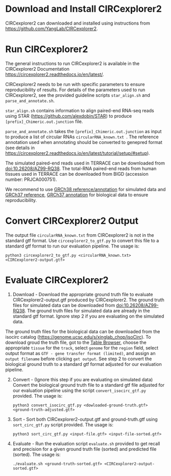 # Download and Install CIRCexplorer2

CIRCexplorer2 can downloaded and installed using instructions from https://github.com/YangLab/CIRCexplorer2. 

# Run CIRCexplorer2

The general instructions to run CIRCexplorer2 is available in the CIRCexplorer2 Documentation https://circexplorer2.readthedocs.io/en/latest/.

CIRCexplorer2 needs to be run with specific parameters to ensure reproducibility of results. For details of the parameters used to run CIRCexplorer2, see the provided guideline scripts `star_align.sh` and `parse_and_annotate.sh`.

`star_align.sh` contains information to align paired-end RNA-seq reads using STAR (https://github.com/alexdobin/STAR) to produce `[prefix]_Chimeric.out.junction` file. 

`parse_and_annotate.sh` takes the `[prefix]_Chimeric.out.junction` as input to produce a list of circular RNAs `circularRNA_known.txt `. The reference annotation used when annotating should be converted to genepred format (see details in https://circexplorer2.readthedocs.io/en/latest/tutorial/setup/#setup).

The simulated paired-end reads used in TERRACE can be downloaded from [doi:10.26208/AZ99-RQ38](https://doi.org/10.26208/AZ99-RQ38). The total-RNA paired-end reads from human tissues used in TERRACE can be downloaded from BIGD (accession number: PRJCA000751).

We recommend to use [GRCh38 reference/annotation](https://ftp.ensembl.org/pub/release-97/gtf/homo_sapiens/Homo_sapiens.GRCh38.97.gtf.gz) for simulated data and [GRCh37 reference](https://ftp.ebi.ac.uk/pub/databases/gencode/Gencode_human/release_43/GRCh37_mapping/GRCh37.primary_assembly.genome.fa.gz),  [GRCh37 annotation](https://ftp.ebi.ac.uk/pub/databases/gencode/Gencode_human/release_43/GRCh37_mapping/gencode.v43lift37.basic.annotation.gtf.gz) for biological data to ensure reproducibility.

# Convert CIRCexplorer2 Output

The output file `circularRNA_known.txt` from CIRCexplorer2 is not in the standard gtf format. Use `circexplorer2_to_gtf.py` to convert this file to a standard gtf format to run our evaluation pipeline. The usage is:

```
python3 circexplorer2_to_gtf.py <circularRNA_known.txt> <CIRCexplorer2-output.gtf>
```

# Evaluate CIRCexplorer2

1. Download - Download the appropriate ground truth file to evaluate CIRCexplorer2-output.gtf produced by CIRCexplorer2. The ground truth files for simulated data can be downloaded from [doi:10.26208/AZ99-RQ38](https://doi.org/10.26208/AZ99-RQ38). The ground truth files for simulated data are already in the standard gtf format. Ignore step 2 if you are evaluating on the simulated data. 

The ground truth files for the biological data can be downloaded from the isocirc catalog (https://genome.ucsc.edu/s/xinglab_chop/isoCirc). To download groud the truth file, got to the [Table Browser](https://genome.ucsc.edu/cgi-bin/hgTables?hgsid=1761281632_7eq71llIPltZklaNkDC972ZYv5N6&db=hg19&position=chr1:23356962-23380332&hgta_regionType=range), choose the appropriate `tissue` for the `track`, select `genome` for the `region` field, select output format as `GTF - gene transfer format (limited)`, and assign an `output filename` before clicking `get output`.  See step 2 to convert the biological ground truth to a standard gtf format adjusted for our evaluation pipeline.

2. Convert - (Ignore this step if you are evaluating on simulated data) Convert the biological ground truth file to a standard gtf file adjusted for our evaluation pipeline using the script `convert_isocirc_gtf.py` provided. The usage is:
    ```
    python3 convert_isocirc_gtf.py <dowloaded-ground-truth.gtf> <ground-truth-adjusted.gtf>
    ```

3. Sort - Sort both CIRCexplorer2-output.gtf and ground-truth.gtf using `sort_circ_gtf.py` script provided. The usage is:
    ```
    python3 sort_circ_gtf.py <input-file.gtf> <input-file-sorted.gtf>
    ```
4. Evaluate - Run the evaluation script `evaluate.sh` provided to get recall and precision for a given ground truth file (sorted) and predicted file (sorted). The usage is:
    ```
    ./evaluate.sh <ground-truth-sorted.gtf> <CIRCexplorer2-output-sorted.gtf>
    ```

